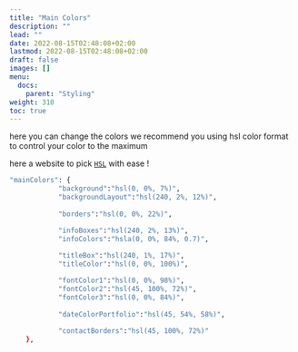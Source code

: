 ```yaml
---
title: "Main Colors"
description: ""
lead: ""
date: 2022-08-15T02:48:08+02:00
lastmod: 2022-08-15T02:48:08+02:00
draft: false
images: []
menu:
  docs:
    parent: "Styling"
weight: 310
toc: true
---
```


here you can change the colors we recommend you using hsl color format to control your color to the maximum

here a website to pick [`HSL`](https://hslpicker.com) with ease !

```bash
"mainColors": {
            "background":"hsl(0, 0%, 7%)",
            "backgroundLayout":"hsl(240, 2%, 12%)",
            
            "borders":"hsl(0, 0%, 22%)",

            "infoBoxes":"hsl(240, 2%, 13%)",
            "infoColors":"hsla(0, 0%, 84%, 0.7)",
            
            "titleBox":"hsl(240, 1%, 17%)",
            "titleColor":"hsl(0, 0%, 100%)",

            "fontColor1":"hsl(0, 0%, 98%)",
            "fontColor2":"hsl(45, 100%, 72%)",
            "fontColor3":"hsl(0, 0%, 84%)",
            
            "dateColorPortfolio":"hsl(45, 54%, 58%)",
            
            "contactBorders":"hsl(45, 100%, 72%)"
    },
```